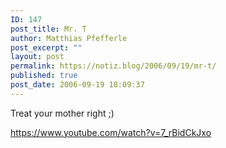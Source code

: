```yaml
---
ID: 147
post_title: Mr. T
author: Matthias Pfefferle
post_excerpt: ""
layout: post
permalink: https://notiz.blog/2006/09/19/mr-t/
published: true
post_date: 2006-09-19 18:09:37
---
```

Treat your mother right ;)

https://www.youtube.com/watch?v=7_rBidCkJxo